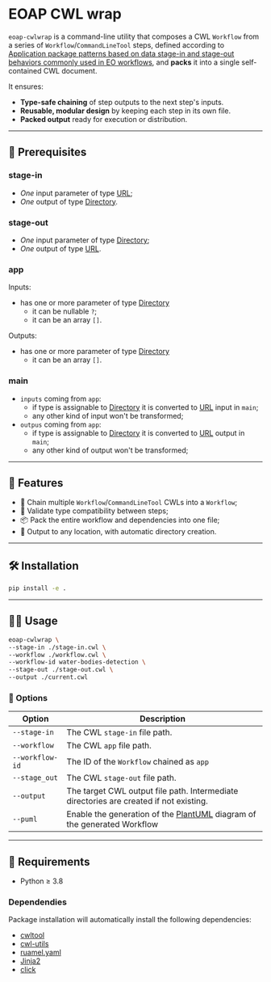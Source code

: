 # EOAP CWL wrap

`eoap-cwlwrap` is a command-line utility that composes a CWL `Workflow` from a series of `Workflow`/`CommandLineTool` steps, defined according to [Application package patterns based on data stage-in and stage-out behaviors commonly used in EO workflows](https://github.com/eoap/application-package-patterns), and **packs** it into a single self-contained CWL document.

It ensures:
- **Type-safe chaining** of step outputs to the next step's inputs.
- **Reusable, modular design** by keeping each step in its own file.
- **Packed output** ready for execution or distribution.

---

## 🧠 Prerequisites

### stage-in

- _One_ input parameter of type [URL](https://raw.githubusercontent.com/eoap/schemas/main/url.yaml);
- _One_ output of type [Directory](https://www.commonwl.org/v1.0/CommandLineTool.html#Directory).

### stage-out 

- _One_ input parameter of type [Directory](https://www.commonwl.org/v1.0/CommandLineTool.html#Directory);
- _One_ output of type [URL](https://raw.githubusercontent.com/eoap/schemas/main/url.yaml).

### app

Inputs:

- has one or more parameter of type [Directory](https://www.commonwl.org/v1.0/CommandLineTool.html#Directory)
  * it can be nullable `?`;
  * it can be an array `[]`.

Outputs:

- has one or more parameter of type [Directory](https://www.commonwl.org/v1.0/CommandLineTool.html#Directory)
  * it can be an array `[]`.

### main

- `inputs` coming from `app`:
  * if type is assignable to [Directory](https://www.commonwl.org/v1.0/CommandLineTool.html#Directory) it is converted to [URL](https://raw.githubusercontent.com/eoap/schemas/main/url.yaml) input in `main`;
  * any other kind of input won't be transformed;
- `outpus` coming from `app`:
  * if type is assignable to [Directory](https://www.commonwl.org/v1.0/CommandLineTool.html#Directory) it is converted to [URL](https://raw.githubusercontent.com/eoap/schemas/main/url.yaml) output in `main`;
  * any other kind of output won't be transformed;

---

## 🚀 Features

- 🧱 Chain multiple `Workflow`/`CommandLineTool` CWLs into a `Workflow`;
- 🧪 Validate type compatibility between steps;
- 📦 Pack the entire workflow and dependencies into one file;
- 💾 Output to any location, with automatic directory creation.

---

## 🛠 Installation

```bash
pip install -e .
```

---

## 🧑‍💻 Usage

```bash
eoap-cwlwrap \
--stage-in ./stage-in.cwl \
--workflow ./workflow.cwl \
--workflow-id water-bodies-detection \
--stage-out ./stage-out.cwl \
--output ./current.cwl
```

### 🔧 Options

| Option          | Description                                                                                      |
|-----------------|--------------------------------------------------------------------------------------------------|
| `--stage-in`    | The CWL `stage-in` file path.                                                                    |
| `--workflow`    | The CWL `app` file path.                                                                         |
| `--workflow-id` | The ID of the `Workflow` chained as `app`                                                        |
| `--stage_out`   | The CWL `stage-out` file path.                                                                   |
| `--output`      | The target CWL output file path. Intermediate directories are created if not existing.           |
| `--puml`        | Enable the generation of the [PlantUML](https://plantuml.com/) diagram of the generated Workflow |

---

## 🧠 Requirements

- Python ≥ 3.8

### Dependendies

Package installation will automatically install the following dependencies:

- [cwltool](https://cwltool.readthedocs.io/en/latest/)
- [cwl-utils](https://cwl-utils.readthedocs.io/en/latest/)
- [ruamel.yaml](https://yaml.dev/doc/ruamel.yaml/)
- [Jinja2](https://jinja.palletsprojects.com/en/stable/)
- [click](https://click.palletsprojects.com/en/stable/)
